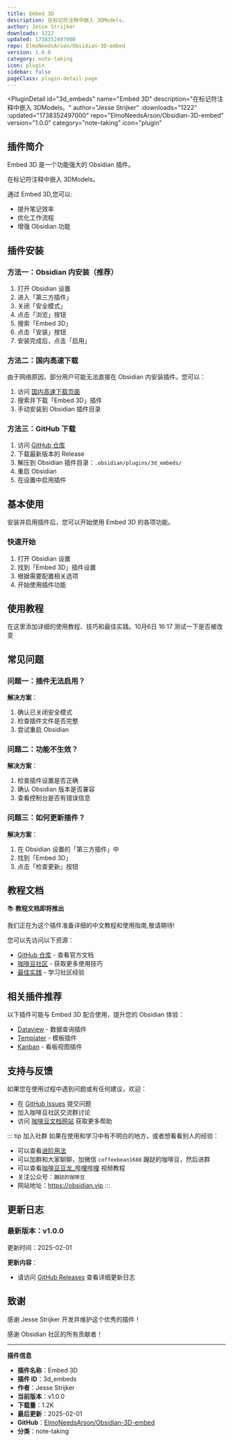 ```yaml
---
title: Embed 3D
description: 在标记符注释中嵌入 3DModels。
author: Jesse Strijker
downloads: 1222
updated: 1738352497000
repo: ElmoNeedsArson/Obsidian-3D-embed
version: 1.0.0
category: note-taking
icon: plugin
sidebar: false
pageClass: plugin-detail-page
---
```


<PluginDetail
  id="3d_embeds"
  name="Embed 3D"
  description="在标记符注释中嵌入 3DModels。"
  author="Jesse Strijker"
  :downloads="1222"
  :updated="1738352497000"
  repo="ElmoNeedsArson/Obsidian-3D-embed"
  version="1.0.0"
  category="note-taking"
  icon="plugin"
>

<!-- AUTO_GENERATED_START -->
## 插件简介

Embed 3D 是一个功能强大的 Obsidian 插件。

在标记符注释中嵌入 3DModels。

通过 Embed 3D,您可以:

- 提升笔记效率
- 优化工作流程
- 增强 Obsidian 功能

<!-- AUTO_GENERATED_END -->

<!-- AUTO_GENERATED_START -->
## 插件安装

### 方法一：Obsidian 内安装（推荐）

1. 打开 Obsidian 设置
2. 进入「第三方插件」
3. 关闭「安全模式」
4. 点击「浏览」按钮
5. 搜索「Embed 3D」
6. 点击「安装」按钮
7. 安装完成后，点击「启用」

### 方法二：国内高速下载

由于网络原因，部分用户可能无法直接在 Obsidian 内安装插件。您可以：

1. 访问 [国内高速下载页面](/zh/documentation/obsidian-plugins-download.html)
2. 搜索并下载「Embed 3D」插件
3. 手动安装到 Obsidian 插件目录

### 方法三：GitHub 下载

1. 访问 [GitHub 仓库](https://github.com/ElmoNeedsArson/Obsidian-3D-embed)
2. 下载最新版本的 Release
3. 解压到 Obsidian 插件目录：`.obsidian/plugins/3d_embeds/`
4. 重启 Obsidian
5. 在设置中启用插件

## 基本使用

安装并启用插件后，您可以开始使用 Embed 3D 的各项功能。

### 快速开始

1. 打开 Obsidian 设置
2. 找到「Embed 3D」插件设置
3. 根据需要配置相关选项
4. 开始使用插件功能

<!-- AUTO_GENERATED_END -->

<!-- CUSTOM_CONTENT_START:tutorial -->
## 使用教程

在这里添加详细的使用教程、技巧和最佳实践。10月6日 16:17 测试一下是否被改变

<!-- CUSTOM_CONTENT_END:tutorial -->

<!-- SHARED_CONTENT_START -->
## 常见问题

### 问题一：插件无法启用？

**解决方案**：
1. 确认已关闭安全模式
2. 检查插件文件是否完整
3. 尝试重启 Obsidian

### 问题二：功能不生效？

**解决方案**：
1. 检查插件设置是否正确
2. 确认 Obsidian 版本是否兼容
3. 查看控制台是否有错误信息

### 问题三：如何更新插件？

**解决方案**：
1. 在 Obsidian 设置的「第三方插件」中
2. 找到「Embed 3D」
3. 点击「检查更新」按钮

## 教程文档

📚 **教程文档即将推出**

我们正在为这个插件准备详细的中文教程和使用指南,敬请期待!

您可以先访问以下资源：
- [GitHub 仓库](https://github.com/ElmoNeedsArson/Obsidian-3D-embed) - 查看官方文档
- [咖啡豆社区](/zh/bases/) - 获取更多使用技巧
- [最佳实践](/zh/best-practices/) - 学习社区经验

## 相关插件推荐

以下插件可能与 Embed 3D 配合使用，提升您的 Obsidian 体验：

- [Dataview](/zh/plugins/dataview.html) - 数据查询插件
- [Templater](/zh/plugins/templater-obsidian.html) - 模板插件
- [Kanban](/zh/plugins/obsidian-kanban.html) - 看板视图插件

## 支持与反馈

如果您在使用过程中遇到问题或有任何建议，欢迎：

- 在 [GitHub Issues](https://github.com/ElmoNeedsArson/Obsidian-3D-embed/issues) 提交问题
- 加入咖啡豆社区交流群讨论
- 访问 [咖啡豆文档网站](https://obsidian.vip) 获取更多帮助

::: tip 加入社群
如果在使用和学习中有不明白的地方，或者想看看别人的经验：
- 可以查看[进阶用法](/zh/advanced)
- 可以加群和大家聊聊，加微信 `coffeebean1688` 蹦跶的咖啡豆，然后进群
- 可以查看[咖啡豆豆龙_哔哩哔哩](https://space.bilibili.com/618777356) 视频教程
- 关注公众号：`蹦跶的咖啡豆`
- 网站地址：https://obsidian.vip
:::
<!-- SHARED_CONTENT_END -->

<!-- AUTO_GENERATED_START -->
## 更新日志

### 最新版本：v1.0.0

更新时间：2025-02-01

**更新内容**：
- 请访问 [GitHub Releases](https://github.com/ElmoNeedsArson/Obsidian-3D-embed/releases) 查看详细更新日志

## 致谢

感谢 Jesse Strijker 开发并维护这个优秀的插件！

感谢 Obsidian 社区的所有贡献者！

---

**插件信息**
- **插件名称**：Embed 3D
- **插件 ID**：3d_embeds
- **作者**：Jesse Strijker
- **当前版本**：v1.0.0
- **下载量**：1.2K
- **最后更新**：2025-02-01
- **GitHub**：[ElmoNeedsArson/Obsidian-3D-embed](https://github.com/ElmoNeedsArson/Obsidian-3D-embed)
- **分类**：note-taking
<!-- AUTO_GENERATED_END -->

</PluginDetail>

